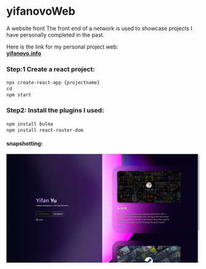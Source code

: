 # yifanovoWeb
A website front
The front end of a network is used to showcase projects I have personally completed in the past.

Here is the link for my personal project web:  
**[yifanovo.info](http://yifanovo.info "Personal project website by Yifan")**

### Step:1 Create a react project:

    npx create-react-app {projectname}  
    cd  
    npm start  

### Step2: Install the plugins I used:

    npm install bulma  
    npm install react-router-dom  

#### snapshotting:
![website image](./yifanovo_web/public/img/readmeimage.png)